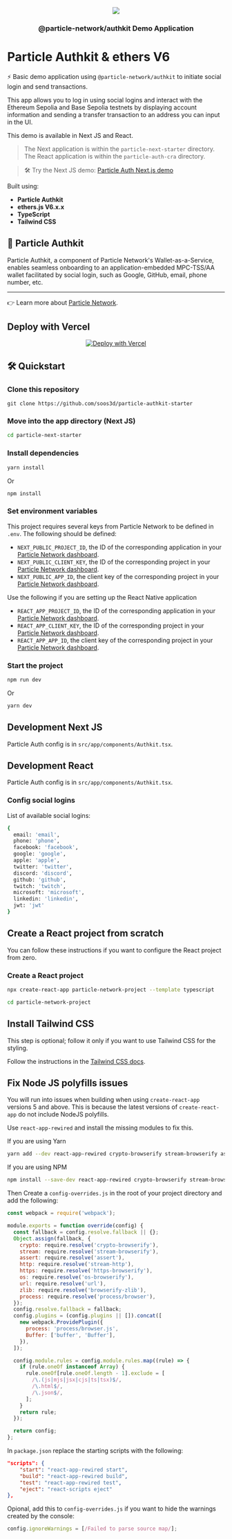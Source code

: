 <div align="center">
  <a href="https://particle.network/">
    <img src="https://i.imgur.com/xmdzXU4.png" />
  </a>
  <h3>
 @particle-network/authkit Demo Application 
  </h3>
</div>

# Particle Authkit & ethers V6

⚡️ Basic demo application using `@particle-network/authkit` to initiate social login and send transactions.

This app allows you to log in using social logins and interact with the Ethereum Sepolia and Base Sepolia testnets by displaying account information and sending a transfer transaction to an address you can input in the UI. 

This demo is available in Next JS and React.

> The Next application is within the `particle-next-starter` directory.
> The React application is within the `particle-auth-cra` directory.

> 🛠️ Try the Next JS demo: [Particle Auth Next.js demo](https://particle-next-starter.vercel.app/)

Built using:

- **Particle Authkit**
- **ethers.js V6.x.x**
- **TypeScript**
- **Tailwind CSS**

## 🔑 Particle Authkit

Particle Authkit, a component of Particle Network's Wallet-as-a-Service, enables seamless onboarding to an application-embedded MPC-TSS/AA wallet facilitated by social login, such as Google, GitHub, email, phone number, etc.

***

👉 Learn more about [Particle Network](https://particle.network).

## Deploy with Vercel

<p align="center">
<a href="https://vercel.com/new/clone?repository-url=https%3A%2F%2Fgithub.com%2Fsoos3d%2Fparticle-next-starter%2Ftree%2Fmain%2Fparticle-next-starter&env=NEXT_PUBLIC_PROJECT_ID,NEXT_PUBLIC_CLIENT_KEY,NEXT_PUBLIC_APP_ID"><img src="https://vercel.com/button" alt="Deploy with Vercel"/></a>
</p>

## 🛠️ Quickstart

### Clone this repository
```
git clone https://github.com/soos3d/particle-authkit-starter
```

### Move into the app directory (Next JS)

```sh
cd particle-next-starter
```

### Install dependencies

```sh
yarn install
```

Or

```sh
npm install
```

### Set environment variables
This project requires several keys from Particle Network to be defined in `.env`. The following should be defined:
- `NEXT_PUBLIC_PROJECT_ID`, the ID of the corresponding application in your [Particle Network dashboard](https://dashboard.particle.network/#/applications).
- `NEXT_PUBLIC_CLIENT_KEY`, the ID of the corresponding project in your [Particle Network dashboard](https://dashboard.particle.network/#/applications).
-  `NEXT_PUBLIC_APP_ID`, the client key of the corresponding project in your [Particle Network dashboard](https://dashboard.particle.network/#/applications).

Use the following if you are setting up the React Native application

- `REACT_APP_PROJECT_ID`, the ID of the corresponding application in your [Particle Network dashboard](https://dashboard.particle.network/#/applications).
- `REACT_APP_CLIENT_KEY`, the ID of the corresponding project in your [Particle Network dashboard](https://dashboard.particle.network/#/applications).
-  `REACT_APP_APP_ID`, the client key of the corresponding project in your [Particle Network dashboard](https://dashboard.particle.network/#/applications).

### Start the project
```sh
npm run dev
```

Or

```sh
yarn dev
```

## Development Next JS

Particle Auth config is in `src/app/components/Authkit.tsx`. 

## Development React

Particle Auth config is in `src/app/components/Authkit.tsx`. 

### Config social logins

List of available social logins:

```sh
{
  email: 'email',
  phone: 'phone',
  facebook: 'facebook',
  google: 'google',
  apple: 'apple',
  twitter: 'twitter',
  discord: 'discord',
  github: 'github',
  twitch: 'twitch',
  microsoft: 'microsoft',
  linkedin: 'linkedin',
  jwt: 'jwt'
}
```

## Create a React project from scratch

You can follow these instructions if you want to configure the React project from zero.

### Create a React project

```sh
npx create-react-app particle-network-project --template typescript 
```

```sh
cd particle-network-project
```

## Install Tailwind CSS

This step is optional; follow it only if you want to use Tailwind CSS for the styling.

Follow the instructions in the [Tailwind CSS docs](https://tailwindcss.com/docs/guides/create-react-app).

## Fix Node JS polyfills issues

You will run into issues when building when using `create-react-app` versions 5 and above. This is because the latest versions of `create-react-app` do not include NodeJS polyfills.

Use `react-app-rewired` and install the missing modules to fix this.

If you are using Yarn

```sh
yarn add --dev react-app-rewired crypto-browserify stream-browserify assert stream-http https-browserify os-browserify url buffer process vm-browserify browserify-zlib
```

If you are using NPM

```sh
npm install --save-dev react-app-rewired crypto-browserify stream-browserify assert stream-http https-browserify os-browserify url buffer process vm-browserify browserify-zlib
```

Then Create a `config-overrides.js` in the root of your project directory and add the following:

```js
const webpack = require('webpack');

module.exports = function override(config) {
  const fallback = config.resolve.fallback || {};
  Object.assign(fallback, {
    crypto: require.resolve('crypto-browserify'),
    stream: require.resolve('stream-browserify'),
    assert: require.resolve('assert'),
    http: require.resolve('stream-http'),
    https: require.resolve('https-browserify'),
    os: require.resolve('os-browserify'),
    url: require.resolve('url'),
    zlib: require.resolve('browserify-zlib'),
    process: require.resolve('process/browser'),
  });
  config.resolve.fallback = fallback;
  config.plugins = (config.plugins || []).concat([
    new webpack.ProvidePlugin({
      process: 'process/browser.js',
      Buffer: ['buffer', 'Buffer'],
    }),
  ]);

  config.module.rules = config.module.rules.map((rule) => {
    if (rule.oneOf instanceof Array) {
      rule.oneOf[rule.oneOf.length - 1].exclude = [
        /\.(js|mjs|jsx|cjs|ts|tsx)$/,
        /\.html$/,
        /\.json$/,
      ];
    }
    return rule;
  });

  return config;
};
```

In `package.json` replace the starting scripts with the following:

```json
"scripts": {
    "start": "react-app-rewired start",
    "build": "react-app-rewired build",
    "test": "react-app-rewired test",
    "eject": "react-scripts eject"
},
```

Opional, add this to `config-overrides.js` if you want to hide the warnings created by the console:

```js
config.ignoreWarnings = [/Failed to parse source map/];
```

